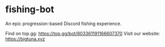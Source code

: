 # fishing-bot
An epic progression-based Discord fishing experience.

Find on top.gg: https://top.gg/bot/803361191166607370
Visit our website: https://bigtuna.xyz
